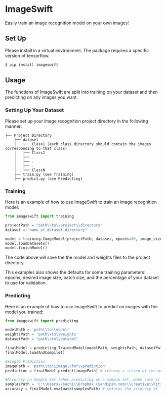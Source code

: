 # ImageSwift

Easily train an image recognition model on your own images!

## Set Up

Please install in a virtual environment. The package requires a specific version of tensorflow.

```sh
$ pip install imageswift
```

## Usage

The functions of ImageSwift are split into training on your dataset and then predicting on any images you want.

### Setting Up Your Dataset

Please set up your image recognition project directory in the following manner:

```
├── Project Directory
    ├── dataset
    │   ├── Class1 (each class directory should contain the images corresponding to that class)
    │   ├── Class2
    │   ├── .
    │   ├── .
    │   ├── .
    │   └── ClassN
    ├── train.py (see Training)
    ├── predict.py (see Predicting)
```

### Training

Here is an example of how to use ImageSwift to train an image recognition model:

```Python
from imageswift import training

projectPath = "path\\to\\project\\directory"
dataset = "name_of_dataset_directory"

model = training.ImageModel(projectPath, dataset, epochs=50, image_size=(150, 150), batch_size=32, validation_split=0.2)
model.loadDatasets()
model.finishModel()
```

The code above will save the the model and weights files to the project directory.

This examples also shows the defaults for some training parameters: epochs, desired image size, batch size, and the percentage of your dataset to use for validation.

### Predicting

Here is an example of how to use ImageSwift to predict on images with the model you trained:

```Python
from imageswift import predicting

modelPath = 'path\\to\\model'
weightsPath = 'path\\to\\weights'
datasetPath = "path\\to\\dataset"

finalModel = predicting.TrainedModel(modelPath, weightsPath, datasetPath)
finalModel.loadAndCompile()

#Single Prediction
imagePath = 'path\\to\\image\\for\\prediction'
prediction = finalModel.predict(imagePath) # returns a string of the predicted class

#Accuracy on Sample Set (when predicting on a sample set, make sure it follows the same folder structure as the dataset as shown above)
samplesPath = 'C:\\Users\\suchi\\Dropbox (Sandipan.com)\\Creative\\RitiCode\\Garbage\\ImageSwiftTest\\samples'
accuracy = finalModel.evaluate(samplesPath) # returns the accuracy of 
```